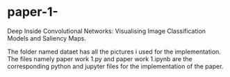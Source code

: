 # paper-1-
Deep Inside Convolutional Networks: Visualising  Image Classification Models and Saliency Maps.

The folder named dataet has all the pictures i used for the implementation.
The files namely paper work 1.py and paper work 1.ipynb are the corresponding python and jupyter files for the implementation of the paper.
